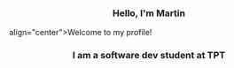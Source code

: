 <h3 align="center">Hello, I'm Martin</h3>
align="center">Welcome to my profile!
<h3 align="center">I am a software dev student at TPT</h3>
